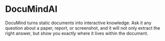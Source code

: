 # DocuMindAI
DocuMind turns static documents into interactive knowledge. Ask it any question about a paper, report, or screenshot, and it will not only extract the right answer, but show you exactly where it lives within the document.
